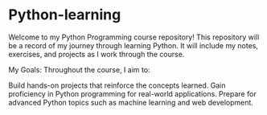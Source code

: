 # Python-learning
Welcome to my Python Programming course repository! This repository will be a record of my journey through learning Python. It will include my notes, exercises, and projects as I work through the course.

My Goals:
Throughout the course, I aim to:

Build hands-on projects that reinforce the concepts learned.
Gain proficiency in Python programming for real-world applications.
Prepare for advanced Python topics such as machine learning and web development.

